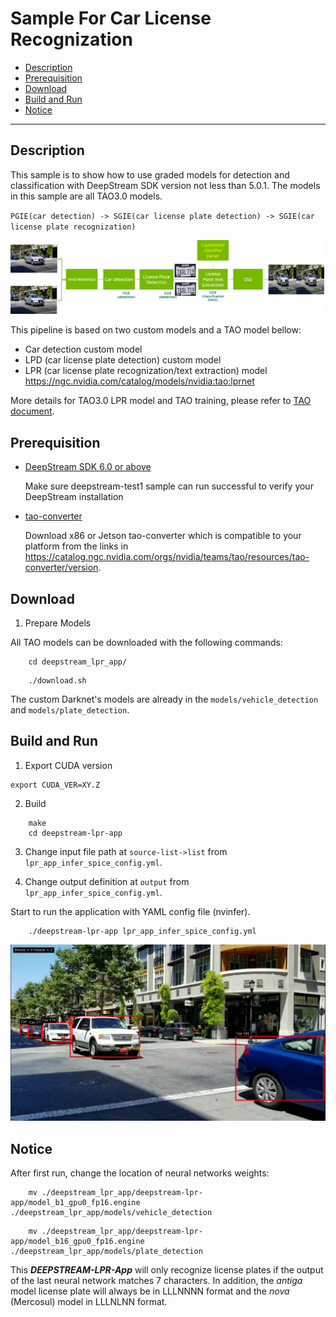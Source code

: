 # Sample For Car License Recognization
 - [Description](#description)
 - [Prerequisition](#prerequisition)
 - [Download](#download)
 - [Build and Run](#build-and-run)
 - [Notice](#notice)

---

## Description
This sample is to show how to use graded models for detection and classification with DeepStream SDK version not less than 5.0.1. The models in this sample are all TAO3.0 models.

`PGIE(car detection) -> SGIE(car license plate detection) -> SGIE(car license plate recognization)`

![LPR/LPD application](lpr.png)

This pipeline is based on two custom models and a TAO model bellow:

* Car detection custom model
* LPD (car license plate detection) custom model
* LPR (car license plate recognization/text extraction) model https://ngc.nvidia.com/catalog/models/nvidia:tao:lprnet

More details for TAO3.0 LPR model and TAO training, please refer to [TAO document](https://docs.nvidia.com/tao/tao-toolkit/text/overview.html).


## Prerequisition

* [DeepStream SDK 6.0 or above](https://developer.nvidia.com/deepstream-getting-started)

  Make sure deepstream-test1 sample can run successful to verify your DeepStream installation

* [tao-converter](https://catalog.ngc.nvidia.com/orgs/nvidia/teams/tao/resources/tao-converter/version)

  Download x86 or Jetson tao-converter which is compatible to your platform from the links in https://catalog.ngc.nvidia.com/orgs/nvidia/teams/tao/resources/tao-converter/version.
 
## Download

1. Prepare Models

All TAO models can be downloaded with the following commands:

```
    cd deepstream_lpr_app/
```
```
    ./download.sh
```

The custom Darknet's models are already in the ```models/vehicle_detection``` and ```models/plate_detection```.

## Build and Run

1. Export CUDA version
```
export CUDA_VER=XY.Z
```

2. Build
```
    make
    cd deepstream-lpr-app
```

3. Change input file path at ```source-list->list``` from ```lpr_app_infer_spice_config.yml```.

4. Change output definition at ```output``` from ```lpr_app_infer_spice_config.yml```.

Start to run the application with YAML config file (nvinfer).
```
    ./deepstream-lpr-app lpr_app_infer_spice_config.yml
```

![LPR App](result.PNG)

## Notice

After first run, change the location of neural networks weights:
```
    mv ./deepstream_lpr_app/deepstream-lpr-app/model_b1_gpu0_fp16.engine ./deepstream_lpr_app/models/vehicle_detection
```
```
    mv ./deepstream_lpr_app/deepstream-lpr-app/model_b16_gpu0_fp16.engine ./deepstream_lpr_app/models/plate_detection
```

This ***DEEPSTREAM-LPR-App*** will only recognize license plates if the output of the last neural network matches 7 characters. In addition, the *antiga* model license plate will always be in LLLNNNN format and the *nova* (Mercosul) model in LLLNLNN format.